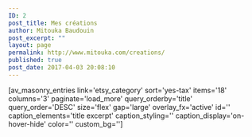```yaml
---
ID: 2
post_title: Mes créations
author: Mitouka Baudouin
post_excerpt: ""
layout: page
permalink: http://www.mitouka.com/creations/
published: true
post_date: 2017-04-03 20:08:10
---
```

[av_masonry_entries link='etsy_category' sort='yes-tax' items='18' columns='3' paginate='load_more' query_orderby='title' query_order='DESC' size='flex' gap='large' overlay_fx='active' id='' caption_elements='title excerpt' caption_styling='' caption_display='on-hover-hide' color='' custom_bg='']